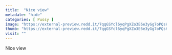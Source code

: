 ```yaml
---
title:  "Nice view"
metadate: "hide"
categories: [ Pussy ]
image: "https://external-preview.redd.it/7qqGSYcl6yqPgXZo3E6e3yGg7oPQsHZdlZcZimZD3ww.jpg?auto=webp&s=0673887da27ef2706033b5adeb465f942abb72b4"
thumb: "https://external-preview.redd.it/7qqGSYcl6yqPgXZo3E6e3yGg7oPQsHZdlZcZimZD3ww.jpg?width=1080&crop=smart&auto=webp&s=bfedac62abb641af2e3f60cb5c6f65386ba94ec7"
visit: ""
---
```

Nice view
